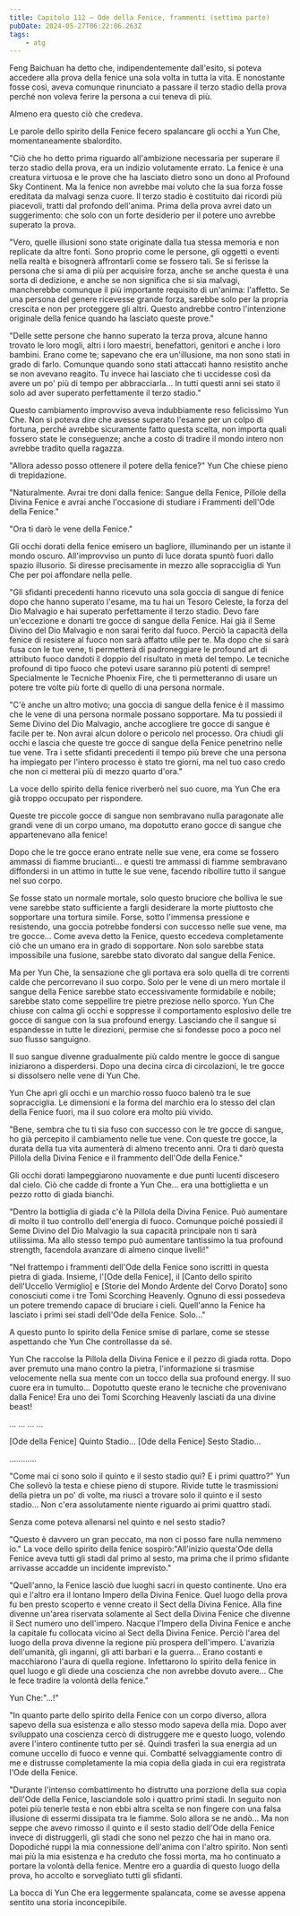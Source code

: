 ```yaml
---
title: Capitolo 112 – Ode della Fenice, frammenti (settima parte)
pubDate: 2024-05-27T06:22:06.263Z
tags:
    - atg
---
```





Feng Baichuan ha detto che, indipendentemente dall'esito, si poteva accedere alla prova della fenice una sola volta in tutta la vita. E nonostante fosse così, aveva comunque rinunciato a passare il terzo stadio della prova perché non voleva ferire la persona a cui teneva di più.


Almeno era questo ciò che credeva.


Le parole dello spirito della Fenice fecero spalancare gli occhi a Yun Che, momentaneamente sbalordito.


"Ciò che ho detto prima riguardo all'ambizione necessaria per superare il terzo stadio della prova, era un indizio volutamente errato.
La fenice è una creatura virtuosa e le prove che ha lasciato dietro sono un dono al Profound Sky Continent. Ma la fenice non avrebbe mai voluto che la sua forza fosse ereditata da malvagi senza cuore. Il terzo stadio è costituito dai ricordi più piacevoli, tratti dal profondo dell'anima. Prima della prova avrei dato un suggerimento: che solo con un forte desiderio per il potere uno avrebbe superato la prova.


"Vero, quelle illusioni sono state originate dalla tua stessa memoria e non replicate da altre fonti. Sono proprio come le persone, gli oggetti o eventi nella realtà e bisognerà affrontarli come se fossero tali. Se si ferisse la persona che si ama di più per acquisire forza, anche se anche questa è una sorta di dedizione, e anche se non significa che si sia malvagi, mancherebbe comunque il più importante requisito di un'anima: l'affetto. Se una persona del genere ricevesse grande forza, sarebbe solo per la propria crescita e non per proteggere gli altri. Questo andrebbe contro l'intenzione originale della fenice quando ha lasciato queste prove."


"Delle sette persone che hanno superato la terza prova, alcune hanno trovato le loro mogli, altri i loro maestri, benefattori, genitori e anche i loro bambini. Erano come te; sapevano che era un'illusione, ma non sono stati in grado di farlo. Comunque quando sono stati attaccati hanno resistito anche se non avevano reagito. Tu invece hai lasciato che ti uccidesse così da avere un po' più di tempo per abbracciarla... In tutti questi anni sei stato il solo ad aver superato perfettamente il terzo stadio."


Questo cambiamento improvviso aveva indubbiamente reso felicissimo Yun Che. Non si poteva dire che avesse superato l'esame per un colpo di fortuna, perché avrebbe sicuramente fatto questa scelta, non importa quali fossero state le conseguenze; anche a costo di tradire il mondo intero non avrebbe tradito quella ragazza.


"Allora adesso posso ottenere il potere della fenice?" Yun Che chiese pieno di trepidazione.


"Naturalmente. Avrai tre doni dalla fenice: Sangue della Fenice, Pillole della Divina Fenice e avrai anche l'occasione di studiare i Frammenti dell'Ode della Fenice."


"Ora ti darò le vene della Fenice."


Gli occhi dorati della fenice emisero un bagliore, illuminando per un istante il mondo oscuro.
All'improvviso un punto di luce dorata spuntò fuori dallo spazio illusorio. Si diresse precisamente in mezzo alle sopracciglia di Yun Che per poi affondare nella pelle.


"Gli sfidanti precedenti hanno ricevuto una sola goccia di sangue di fenice dopo che hanno superato l'esame, ma tu hai un Tesoro Celeste, la forza del Dio Malvagio e hai superato perfettamente il terzo stadio. Devo fare un'eccezione e donarti tre gocce di sangue della Fenice. Hai già il Seme Divino del Dio Malvagio e non sarai ferito dal fuoco. Perciò la capacità della fenice di resistere al fuoco non sarà affatto utile per te. Ma dopo che si sarà fusa con le tue vene, ti permetterà di padroneggiare le profound art di attributo fuoco dandoti il doppio del risultato in metà del tempo. Le tecniche profound di tipo fuoco che potevi usare saranno più potenti di sempre! Specialmente le Tecniche Phoenix Fire, che ti permetteranno di usare un potere tre volte più forte di quello di una persona normale.


"C'è anche un altro motivo; una goccia di sangue della fenice è il massimo che le vene di una persona normale possano sopportare. Ma tu possiedi il Seme Divino del Dio Malvagio, anche accogliere tre gocce di sangue è facile per te. Non avrai alcun dolore o pericolo nel processo.
Ora chiudi gli occhi e lascia che queste tre gocce di sangue della Fenice penetrino nelle tue vene.
Tra i sette sfidanti precedenti il tempo più breve che una persona ha impiegato per l'intero processo è stato tre giorni, ma nel tuo caso credo che non ci metterai più di mezzo quarto d'ora."


La voce dello spirito della fenice riverberò nel suo cuore, ma Yun Che era già troppo occupato per rispondere.


Queste tre piccole gocce di sangue non sembravano nulla paragonate alle grandi vene di un corpo umano, ma dopotutto erano gocce di sangue che appartenevano alla fenice!


Dopo che le tre gocce erano entrate nelle sue vene, era come se fossero ammassi di fiamme brucianti... e questi tre ammassi di fiamme sembravano diffondersi in un attimo in tutte le sue vene, facendo ribollire tutto il sangue nel suo corpo.


Se fosse stato un normale mortale, solo questo bruciore che bolliva le sue vene sarebbe stato sufficiente a fargli desiderare la morte piuttosto che sopportare una tortura simile. Forse, sotto l'immensa pressione e resistendo, una goccia potrebbe fondersi con successo nelle sue vene, ma tre gocce... Come aveva detto la Fenice, questo eccedeva completamente ciò che un umano era in grado di sopportare. Non solo sarebbe stata impossibile una fusione, sarebbe stato divorato dal sangue della Fenice.


Ma per Yun Che, la sensazione che gli portava era solo quella di tre correnti calde che percorrevano il suo corpo. Solo per le vene di un mero mortale il sangue della Fenice sarebbe stato eccessivamente formidabile e nobile; sarebbe stato come seppellire tre pietre preziose nello sporco. Yun Che chiuse con calma gli occhi e soppresse il comportamento esplosivo delle tre gocce di sangue con la sua profound energy. Lasciando che il sangue si espandesse in tutte le direzioni, permise che si fondesse poco a poco nel suo flusso sanguigno.


Il suo sangue divenne gradualmente più caldo mentre le gocce di sangue iniziarono a disperdersi. Dopo una decina circa di circolazioni, le tre gocce si dissolsero nelle vene di Yun Che.


Yun Che aprì gli occhi e un marchio rosso fuoco balenò tra le sue sopracciglia. Le dimensioni e la forma del marchio era lo stesso del clan della Fenice fuori, ma il suo colore era molto più vivido.


"Bene, sembra che tu ti sia fuso con successo con le tre gocce di sangue, ho già percepito il cambiamento nelle tue vene. Con queste tre gocce, la durata della tua vita aumenterà di almeno trecento anni. Ora ti darò questa Pillola della Divina Fenice e il frammento dell'Ode della Fenice."


Gli occhi dorati lampeggiarono nuovamente e due punti lucenti discesero dal cielo. Ciò che cadde di fronte a Yun Che... era una bottiglietta e un pezzo rotto di giada bianchi.


"Dentro la bottiglia di giada c'è la Pillola della Divina Fenice. Può aumentare di molto il tuo controllo dell'energia di fuoco. Comunque poiché possiedi il Seme Divino del Dio Malvagio la sua capacità principale non ti sarà utilissima. Ma allo stesso tempo può aumentare tantissimo la tua profound strength, facendola avanzare di almeno cinque livelli!"


"Nel frattempo i frammenti dell'Ode della Fenice sono iscritti in questa pietra di giada.
Insieme, l'[Ode della Fenice], il [Canto dello spirito dell'Uccello Vermiglio] e [Storie del Mondo Ardente del Corvo Dorato] sono conosciuti come i tre Tomi Scorching Heavenly. Ognuno di essi possedeva un potere tremendo capace di bruciare i cieli. Quell'anno la Fenice ha lasciato i primi sei stadi dell'Ode della Fenice. Solo..."


A questo punto lo spirito della Fenice smise di parlare, come se stesse aspettando che Yun Che controllasse da sé.


Yun Che raccolse la Pillola della Divina Fenice e il pezzo di giada rotta. Dopo aver premuto una mano contro la pietra, l'informazione si trasmise velocemente nella sua mente con un tocco della sua profound energy.
Il suo cuore era in tumulto... Dopotutto queste erano le tecniche che provenivano dalla Fenice! Era uno dei Tomi Scorching Heavenly lasciati da una divine beast!


... ... ... ...


[Ode della Fenice] Quinto Stadio...
[Ode della Fenice] Sesto Stadio...


…………


"Come mai ci sono solo il quinto e il sesto stadio qui? E i primi quattro?" Yun Che sollevò la testa e chiese pieno di stupore. Rivide tutte le trasmissioni della pietra un po' di volte, ma riuscì a trovare solo il quinto e il sesto stadio... Non c'era assolutamente niente riguardo ai primi quattro stadi.


Senza come poteva allenarsi nel quinto e nel sesto stadio?


"Questo è davvero un gran peccato, ma non ci posso fare nulla nemmeno io." La voce dello spirito della fenice sospirò:"All'inizio questa'Ode della Fenice aveva tutti gli stadi dal primo al sesto, ma prima che il primo sfidante arrivasse accadde un incidente imprevisto."


"Quell'anno, la Fenice lasciò due luoghi sacri in questo continente. Uno era qui e l'altro era il lontano Impero della Divina Fenice. Quel luogo della prova fu ben presto scoperto e venne creato il Sect della Divina Fenice. Alla fine divenne un'area riservata solamente al Sect della Divina Fenice che divenne il Sect numero uno dell'impero. Nacque l'Impero della Divina Fenice e anche la capitale fu collocata vicino al Sect della Divina Fenice. Perciò l'area del luogo della prova divenne la regione più prospera dell'impero.
L'avarizia dell'umanità, gli inganni, gli atti barbari e la guerra... Erano costanti e macchiarono l'aura di quella regione. Infettarono lo spirito della fenice in quel luogo e gli diede una coscienza che non avrebbe dovuto avere... Che le fece tradire la volontà della fenice."


Yun Che:"...!"


"In quanto parte dello spirito della Fenice con un corpo diverso, allora sapevo della sua esistenza e allo stesso modo sapeva della mia. Dopo aver sviluppato una coscienza cercò di distruggere me e questo luogo, volendo avere l'intero continente tutto per sé. Quindi trasferì la sua energia ad un comune uccello di fuoco e venne qui. Combatté selvaggiamente contro di me e distrusse completamente la mia copia della giada in cui era registrata l'Ode della Fenice.


"Durante l'intenso combattimento ho distrutto una porzione della sua copia dell'Ode della Fenice, lasciandole solo i quattro primi stadi. In seguito non potei più tenerle testa e non ebbi altra scelta se non fingere con una falsa illusione di essermi dissipata tra le fiamme. Solo allora se ne andò... Ma non seppe che avevo rimosso il quinto e il sesto stadio dell'Ode della Fenice invece di distruggerli, gli stadi che sono nel pezzo che hai in mano ora. Dopodiché ruppi la mia connessione dell'anima con l'altro spirito. Non sentì mai più la mia esistenza e ha creduto che fossi morta, ma ho continuato a portare la volontà della fenice. Mentre ero a guardia di questo luogo della prova, ho accolto e sorvegliato tutti gli sfidanti.


La bocca di Yun Che era leggermente spalancata, come se avesse appena sentito una storia inconcepibile.





